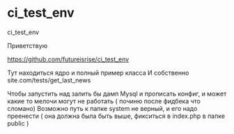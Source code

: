 # ci_test_env
ci_test_env



Приветствую

https://github.com/futureisrise/ci_test_env 


Тут находиться ядро и полный пример класса 
И собственно site.com/tests/get_last_news 

Чтобы запустить над залить бы дамп Mysql и прописать конфиг, 
и может какие то мелочи могут не работать ( починю после фидбека что сломано) 
Возможно путь к папке system не верный, 
и его надо преенести ( она должна была быть выше, фикситься в index.php в папке public )


